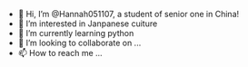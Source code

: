 - 👋 Hi, I’m @Hannah051107, a student of senior one in China!
- 👀 I’m interested in Janpanese cuiture
- 🌱 I’m currently learning python
- 💞️ I’m looking to collaborate on ...
- 📫 How to reach me ...

<!---
Hannah051107/Hannah051107 is a ✨ special ✨ repository because its `README.md` (this file) appears on your GitHub profile.
You can click the Preview link to take a look at your changes.
--->
